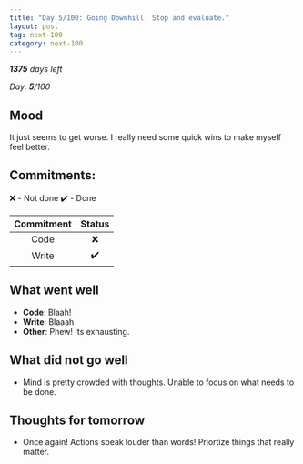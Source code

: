 ```yaml
---
title: "Day 5/100: Going Downhill. Stop and evaluate."
layout: post
tag: next-100
category: next-100
---
```

***1375** days left*

*Day: **5**/100*

## Mood
It just seems to get worse. I really need some quick wins to make myself feel better. 

## Commitments:

❌ - Not done ✔️ - Done

|Commitment | Status |
| :--: | :--: |
| Code | ❌ |
| Write | ✔️ |

## What went well
- **Code**: Blaah! 
- **Write**: Blaaah
- **Other**: Phew! Its exhausting. 

## What did not go well
- Mind is pretty crowded with thoughts. Unable to focus on what needs to be done. 

## Thoughts for tomorrow
- Once again! Actions speak louder than words! Priortize things that really matter. 